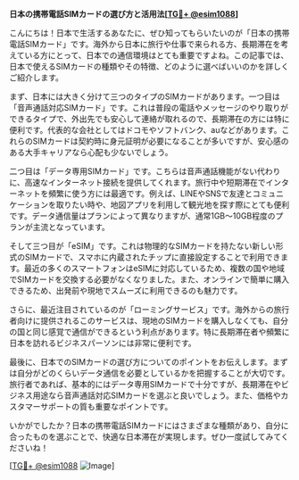 **日本の携帯電話SIMカードの選び方と活用法[[TG💪+ @esim1088](https://t.me/s/esim1088)]**

こんにちは！日本で生活するあなたに、ぜひ知ってもらいたいのが「日本の携帯電話SIMカード」です。海外から日本に旅行や仕事で来られる方、長期滞在を考えている方にとって、日本での通信環境はとても重要ですよね。この記事では、日本で使えるSIMカードの種類やその特徴、どのように選べばいいのかを詳しくご紹介します。

まず、日本には大きく分けて三つのタイプのSIMカードがあります。一つ目は「音声通話対応SIMカード」です。これは普段の電話やメッセージのやり取りができるタイプで、外出先でも安心して連絡が取れるので、長期滞在の方には特に便利です。代表的な会社としてはドコモやソフトバンク、auなどがあります。これらのSIMカードは契約時に身元証明が必要になることが多いですが、安心感のある大手キャリアなら心配も少ないでしょう。

二つ目は「データ専用SIMカード」です。こちらは音声通話機能がない代わりに、高速なインターネット接続を提供してくれます。旅行中や短期滞在でインターネットを頻繁に使う方には最適です。例えば、LINEやSNSで友達とコミュニケーションを取りたい時や、地図アプリを利用して観光地を探す際にとても便利です。データ通信量はプランによって異なりますが、通常1GB〜10GB程度のプランが主流となっています。

そして三つ目が「eSIM」です。これは物理的なSIMカードを持たない新しい形式のSIMカードで、スマホに内蔵されたチップに直接設定することで利用できます。最近の多くのスマートフォンはeSIMに対応しているため、複数の国や地域でSIMカードを交換する必要がなくなりました。また、オンラインで簡単に購入できるため、出発前や現地でスムーズに利用できるのも魅力です。

さらに、最近注目されているのが「ローミングサービス」です。海外からの旅行者向けに提供されるこのサービスは、現地のSIMカードを購入しなくても、自分の国と同じ感覚で通信ができるという利点があります。特に長期滞在者や頻繁に日本を訪れるビジネスパーソンには非常に便利です。

最後に、日本でのSIMカードの選び方についてのポイントをお伝えします。まずは自分がどのくらいデータ通信を必要としているかを把握することが大切です。旅行者であれば、基本的にはデータ専用SIMカードで十分ですが、長期滞在やビジネス用途なら音声通話対応SIMカードを選ぶと良いでしょう。また、価格やカスタマーサポートの質も重要なポイントです。

いかがでしたか？日本の携帯電話SIMカードにはさまざまな種類があり、自分に合ったものを選ぶことで、快適な日本滞在が実現します。ぜひ一度試してみてくださいね！

[[TG💪+ @esim1088](https://t.me/s/esim1088) ![Image](https://i.postimg.cc/Y0z9fWf4/image.png)]